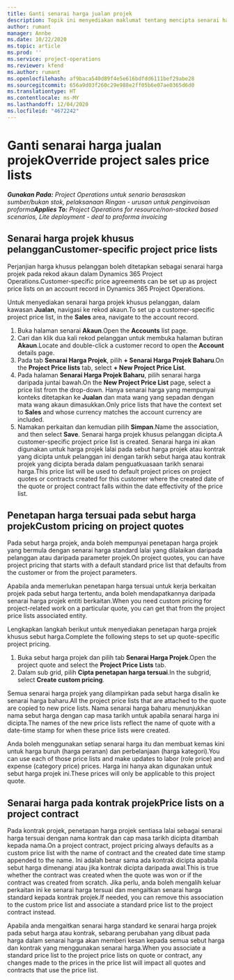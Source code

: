 ```yaml
---
title: Ganti senarai harga jualan projek
description: Topik ini menyediakan maklumat tentang mencipta senarai harga jualan tersuai.
author: rumant
manager: Annbe
ms.date: 10/22/2020
ms.topic: article
ms.prod: ''
ms.service: project-operations
ms.reviewer: kfend
ms.author: rumant
ms.openlocfilehash: af9baca540d89f4e5e616bdfdd6111bef29abe28
ms.sourcegitcommit: 656a9d03f260c29e988e2ff05b6e07ae0365d6d0
ms.translationtype: HT
ms.contentlocale: ms-MY
ms.lasthandoff: 12/04/2020
ms.locfileid: "4672242"
---
```

# <a name="override-project-sales-price-lists"></a><span data-ttu-id="075ba-103">Ganti senarai harga jualan projek</span><span class="sxs-lookup"><span data-stu-id="075ba-103">Override project sales price lists</span></span>

<span data-ttu-id="075ba-104">_**Gunakan Pada:** Project Operations untuk senario berasaskan sumber/bukan stok, pelaksanaan Ringan - urusan untuk penginvoisan proforma_</span><span class="sxs-lookup"><span data-stu-id="075ba-104">_**Applies To:** Project Operations for resource/non-stocked based scenarios, Lite deployment - deal to proforma invoicing_</span></span>

## <a name="customer-specific-project-price-lists"></a><span data-ttu-id="075ba-105">Senarai harga projek khusus pelanggan</span><span class="sxs-lookup"><span data-stu-id="075ba-105">Customer-specific project price lists</span></span>

<span data-ttu-id="075ba-106">Perjanjian harga khusus pelanggan boleh ditetapkan sebagai senarai harga projek pada rekod akaun dalam Dynamics 365 Project Operations.</span><span class="sxs-lookup"><span data-stu-id="075ba-106">Customer-specific price agreements can be set up as project price lists on an account record in Dynamics 365 Project Operations.</span></span>

<span data-ttu-id="075ba-107">Untuk menyediakan senarai harga projek khusus pelanggan, dalam kawasan **Jualan**, navigasi ke rekod akaun.</span><span class="sxs-lookup"><span data-stu-id="075ba-107">To set up a customer-specific project price list, in the **Sales** area, navigate to the account record.</span></span>

1. <span data-ttu-id="075ba-108">Buka halaman senarai **Akaun**.</span><span class="sxs-lookup"><span data-stu-id="075ba-108">Open the **Accounts** list page.</span></span>
2. <span data-ttu-id="075ba-109">Cari dan klik dua kali rekod pelanggan untuk membuka halaman butiran **Akaun**.</span><span class="sxs-lookup"><span data-stu-id="075ba-109">Locate and double-click a customer record to open the **Account** details page.</span></span>
3. <span data-ttu-id="075ba-110">Pada tab **Senarai Harga Projek**, pilih **+ Senarai Harga Projek Baharu**.</span><span class="sxs-lookup"><span data-stu-id="075ba-110">On the **Project Price lists** tab, select **+ New Project Price List**.</span></span>
4. <span data-ttu-id="075ba-111">Pada halaman **Senarai Harga Projek Baharu**, pilih senarai harga daripada juntai bawah.</span><span class="sxs-lookup"><span data-stu-id="075ba-111">On the **New Project Price List** page, select a price list from the drop-down.</span></span> <span data-ttu-id="075ba-112">Hanya senarai harga yang mempunyai konteks ditetapkan ke **Jualan** dan mata wang yang sepadan dengan mata wang akaun dimasukkan.</span><span class="sxs-lookup"><span data-stu-id="075ba-112">Only price lists that have the context set to **Sales** and whose currency matches the account currency are included.</span></span>
5. <span data-ttu-id="075ba-113">Namakan perkaitan dan kemudian pilih **Simpan**.</span><span class="sxs-lookup"><span data-stu-id="075ba-113">Name the association, and then select **Save**.</span></span> <span data-ttu-id="075ba-114">Senarai harga projek khusus pelanggan dicipta.</span><span class="sxs-lookup"><span data-stu-id="075ba-114">A customer-specific project price list is created.</span></span> <span data-ttu-id="075ba-115">Senarai harga ini akan digunakan untuk harga projek lalai pada sebut harga projek atau kontrak yang dicipta untuk pelanggan ini dengan tarikh sebut harga atau kontrak projek yang dicipta berada dalam penguatkuasaan tarikh senarai harga.</span><span class="sxs-lookup"><span data-stu-id="075ba-115">This price list will be used to default project prices on project quotes or contracts created for this customer where the created date of the quote or project contract falls within the date effectivity of the price list.</span></span>

## <a name="custom-pricing-on-project-quotes"></a><span data-ttu-id="075ba-116">Penetapan harga tersuai pada sebut harga projek</span><span class="sxs-lookup"><span data-stu-id="075ba-116">Custom pricing on project quotes</span></span>

<span data-ttu-id="075ba-117">Pada sebut harga projek, anda boleh mempunyai penetapan harga projek yang bermula dengan senarai harga standard lalai yang dilalaikan daripada pelanggan atau daripada parameter projek.</span><span class="sxs-lookup"><span data-stu-id="075ba-117">On project quotes, you can have project pricing that starts with a default standard price list that defaults from the customer or from the project parameters.</span></span>

<span data-ttu-id="075ba-118">Apabila anda memerlukan penetapan harga tersuai untuk kerja berkaitan projek pada sebut harga tertentu, anda boleh mendapatkannya daripada senarai harga projek entiti berkaitan.</span><span class="sxs-lookup"><span data-stu-id="075ba-118">When you need custom pricing for project-related work on a particular quote, you can get that from the project price lists associated entity.</span></span>

<span data-ttu-id="075ba-119">Lengkapkan langkah berikut untuk menyediakan penetapan harga projek khusus sebut harga.</span><span class="sxs-lookup"><span data-stu-id="075ba-119">Complete the following steps to set up quote-specific project pricing.</span></span>

1. <span data-ttu-id="075ba-120">Buka sebut harga projek dan pilih tab **Senarai Harga Projek**.</span><span class="sxs-lookup"><span data-stu-id="075ba-120">Open the project quote and select the **Project Price Lists** tab.</span></span>
2. <span data-ttu-id="075ba-121">Dalam sub grid, pilih **Cipta penetapan harga tersuai**.</span><span class="sxs-lookup"><span data-stu-id="075ba-121">In the subgrid, select **Create custom pricing**.</span></span>

<span data-ttu-id="075ba-122">Semua senarai harga projek yang dilampirkan pada sebut harga disalin ke senarai harga baharu.</span><span class="sxs-lookup"><span data-stu-id="075ba-122">All the project price lists that are attached to the quote are copied to new price lists.</span></span> <span data-ttu-id="075ba-123">Nama senarai harga baharu menunjukkan nama sebut harga dengan cap masa tarikh untuk apabila senarai harga ini dicipta.</span><span class="sxs-lookup"><span data-stu-id="075ba-123">The names of the new price lists reflect the name of quote with a date-time stamp for when these price lists were created.</span></span>

<span data-ttu-id="075ba-124">Anda boleh menggunakan setiap senarai harga itu dan membuat kemas kini untuk harga buruh (harga peranan) dan perbelanjaan (harga kategori).</span><span class="sxs-lookup"><span data-stu-id="075ba-124">You can use each of those price lists and make updates to labor (role price) and expense (category price) prices.</span></span> <span data-ttu-id="075ba-125">Harga ini hanya akan digunakan untuk sebut harga projek ini.</span><span class="sxs-lookup"><span data-stu-id="075ba-125">These prices will only be applicable to this project quote.</span></span>

## <a name="price-lists-on-a-project-contract"></a><span data-ttu-id="075ba-126">Senarai harga pada kontrak projek</span><span class="sxs-lookup"><span data-stu-id="075ba-126">Price lists on a project contract</span></span>

<span data-ttu-id="075ba-127">Pada kontrak projek, penetapan harga projek sentiasa lalai sebagai senarai harga tersuai dengan nama kontrak dan cap masa tarikh dicipta ditambah kepada nama.</span><span class="sxs-lookup"><span data-stu-id="075ba-127">On a project contract, project pricing always defaults as a custom price list with the name of contract and the created date time stamp appended to the name.</span></span> <span data-ttu-id="075ba-128">Ini adalah benar sama ada kontrak dicipta apabila sebut harga dimenangi atau jika kontrak dicipta daripada awal.</span><span class="sxs-lookup"><span data-stu-id="075ba-128">This is true whether the contract was created when the quote was won or if the contract was created from scratch.</span></span> <span data-ttu-id="075ba-129">Jika perlu, anda boleh mengalih keluar perkaitan ini ke senarai harga tersuai dan mengaitkan senarai harga standard kepada kontrak projek.</span><span class="sxs-lookup"><span data-stu-id="075ba-129">If needed, you can remove this association to the custom price list and associate a standard price list to the project contract instead.</span></span>

<span data-ttu-id="075ba-130">Apabila anda mengaitkan senarai harga standard ke senarai harga projek pada sebut harga atau kontrak, sebarang perubahan yang dibuat pada harga dalam senarai harga akan memberi kesan kepada semua sebut harga dan kontrak yang menggunakan senarai harga.</span><span class="sxs-lookup"><span data-stu-id="075ba-130">When you associate a standard price list to the project price lists on quote or contract, any changes made to the prices in the price list will impact all quotes and contracts that use the price list.</span></span>
